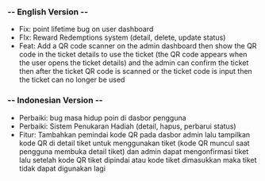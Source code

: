 ### -- English Version -- ###
- Fix: point lifetime bug on user dashboard
- FIx: Reward Redemptions system (detail, delete, update status)
- Feat: Add a QR code scanner on the admin dashboard then show the QR code in the ticket details to use the ticket (the QR code appears when the user opens the ticket details) and the admin can confirm the ticket then after the ticket QR code is scanned or the ticket code is input then the ticket can no longer be used

### -- Indonesian Version -- ###
- Perbaiki: bug masa hidup poin di dasbor pengguna
- Perbaiki: Sistem Penukaran Hadiah (detail, hapus, perbarui status)
- Fitur: Tambahkan pemindai kode QR pada dasbor admin lalu tampilkan kode QR di detail tiket untuk menggunakan tiket (kode QR muncul saat pengguna membuka detail tiket) dan admin dapat mengonfirmasi tiket lalu setelah kode QR tiket dipindai atau kode tiket dimasukkan maka tiket tidak dapat digunakan lagi
